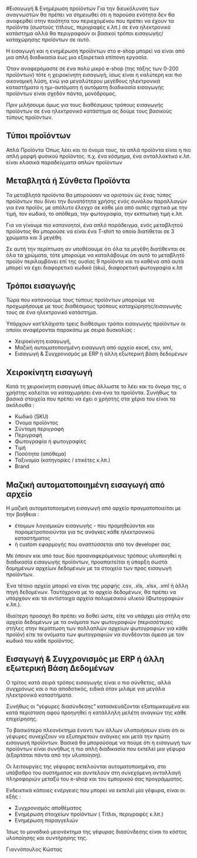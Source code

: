 #Εισαγωγή & Ενημέρωση προϊόντων
Για την διευκόλυνση των αναγνωστών θα πρέπει να σημειωθεί ότι η παρούσα ενότητα δεν θα αναφερθεί στην ποιότητα του περιεχομένου που πρέπει να έχουν τα προϊόντα (σωστούς τίτλους, περιγραφές κ.λπ.) σε ένα ηλεκτρονικό κατάστημα αλλά θα περιγραφούν οι βασικοί τρόποι εισαγωγής/καταχώρησης προϊόντων σε αυτό.

Η εισαγωγή και η ενημέρωση προϊόντων στο e-shop μπορεί να είναι από μια απλή διαδικασία έως μια εξαιρετικά επίπονη εργασία. 

Όταν αναφερόμαστε σε ένα πολύ μικρό e-shop (της τάξης των 0-200 προϊόντων) τότε η χειροκίνητη εισαγωγή, ίσως είναι η καλύτερη και πιο οικονομική λύση, ενώ για μεγαλύτερου μεγέθους ηλεκτρονικά καταστήματα η ημι-αυτόματη ή αυτόματη διαδικασία εισαγωγής προϊόντων είναι σχεδόν πάντα, μονόδρομος.

Πριν μιλήσουμε όμως για τους διαθέσιμους τρόπους εισαγωγής προϊόντων σε ένα ηλεκτρονικό κατάστημα ας δούμε τους βασικούς τύπους προϊόντων.

## Τύποι προϊόντων
Απλά Προϊόντα
Όπως λέει και το όνομα τους, τα απλά προϊόντα είναι η πιο απλή μορφή φυσικού προϊόντος. π.χ. ένα κόσμημα, ένα ανταλλακτικό κ.λπ. είναι κλασικά παραδείγματα απλών προϊόντων

## Μεταβλητά ή Σύνθετα Προϊόντα
Τα μεταβλητά προϊόντα θα μπορούσαν να οριστούν ώς ένας τύπος προϊόντων που δίνει την δυνατότητα χρήσης ενός συνόλου παραλλαγών για ένα προϊόν, με απόλυτο έλεγχο σε κάθε μία από αυτές σχετικά με την τιμή, τον κωδικό, το απόθεμα, την φωτογραφία, την εκπτωτική τιμή κ.λπ.

Για να γίνουμε πιο κατανοητοί, ένα απλό παράδειγμα, ενός μεταβλητού προϊόντος θα μπορούσε να είναι ένα T-shirt το οποίο διατίθεται σε 3 χρώματα και 3 μεγέθη. 

Σε αυτή την περίπτωση αν υποθέσουμε ότι όλα τα μεγέθη διατίθενται σε όλα τα χρώματα, τότε μπορούμε να καταλάβουμε ότι αυτό το μεταβλητό προϊόν περιλαμβάνει επί της ουσίας 9 προϊόντα και το καθένα από αυτά μπορεί να έχει διαφορετικό κωδικό (sku), διαφορετική φωτογραφία κ.λπ
 
## Τρόποι εισαγωγής
Τώρα που κατανοούμε τους τύπους προϊόντων μπορούμε να προχωρήσουμε με τους διαθέσιμους τρόπους καταχώρησης/εισαγωγής τους σε ένα ηλεκτρονικό κατάστημα. 

Υπάρχουν κατ’ελάχιστο  τρεις διαθέσιμοι τρόποι εισαγωγής προϊόντων οι οποίοι αναφέρονται παρακάτω με σειρά δυσκολίας :
 
-	Χειροκίνητη εισαγωγή, 
-	Μαζική αυτοματοποιημένη εισαγωγή από αρχείο excel, csv, xml, 
-	Εισαγωγή & Συγχρονισμός με ERP ή άλλη εξωτερική βάση δεδομένων

## Χειροκίνητη εισαγωγή
Κατά τη χειροκίνητη εισαγωγή όπως άλλωστε το λέει και το όνομα της, ο χρήστης καλείται να καταχωρήσει ένα-ένα τα προϊόντα. Συνήθως τα βασικά στοιχεία που πρέπει να έχει ο χρήστης στα χέρια του είναι τα ακόλουθα : 

-	Κωδικό (SKU)
-	Όνομα προϊόντος
-	Σύντομη περιγραφή
-	Περιγραφή
-	Φωτογραφία ή φωτογραφίες
-	Τιμή
-	Ποσότητα (απόθεμα)
-	Ταξινομία (κατηγορίες / ετικέτες κ.λπ.)
-	Brand

## Μαζική αυτοματοποιημένη εισαγωγή από αρχείο 
Η μαζική αυτοματοποιημένη εισαγωγή από αρχείο πραγματοποιείται με την βοήθεια : 
-	έτοιμων λογισμικών εισαγωγής - που προμηθεύονται και παραμετροποιούνται για τις ανάγκες κάθε ηλεκτρονικού καταστήματος 
-	ή custom εφαρμογής που αναπτύσσεται από τον developer σας 

Με όποιον και από τους δύο προαναφερόμενους τρόπους υλοποιηθεί η διαδικασία εισαγωγής προϊόντων, προαπαιτείται η ύπαρξη σωστά δομημένων αρχείων δεδομένων με τα στοιχεία των προς εισαγωγή προϊόντων.

Ένα τέτοιο αρχείο μπορεί να είναι της μορφής .csv, .xls, .xlsx, .xml ή άλλη πηγή δεδομένων.
Ταυτόχρονα με το αρχείο δεδομένων, θα πρέπει να υπάρχουν και τα αντίστοιχα αρχεία πολυμεσικού υλικού (Φωτογραφιών κ.λπ.).

Ιδιαίτερη προσοχή θα πρέπει να δοθεί ώστε, είτε να υπάρχει μία στήλη στο αρχείο δεδομένων με τα ονόματα των φωτογραφιών (περισσότερες στήλες στην περίπτωση των πολλαπλών αρχείων φωτογραφιών για κάθε προϊόν) είτε τα ονόματα των φωτογραφιών να συνδέονται άμεσα με τον κωδικό του κάθε προϊόντος.

## Εισαγωγή & Συγχρονισμός με ERP ή άλλη εξωτερική Βάση Δεδομένων
Ο τρίτος κατά σειρά τρόπος εισαγωγής είναι ο πιο σύνθετος, αλλά συγχρόνως και ο πιο αποδοτικός, ειδικά όταν μιλάμε για μεγάλα ηλεκτρονικά καταστήματα.

Συνήθως οι “γέφυρες διασύνδεσης” κατασκευάζονται εξατομικευμένα και κατά περίσταση αφού προηγηθεί η κατάλληλη μελέτη αναγκών της κάθε επιχείρησης.

Το βασικότερο πλεονέκτημα έναντι των άλλων υλοποιήσεων είναι ότι οι γέφυρες συνεχίζουν να εξυπηρετούν ανάγκες και μετά την πρώτη εισαγωγή προϊόντων. Βασικά θα μπορούσαμε να πούμε ότι η εισαγωγή των προϊόντων είναι συνήθως η πιο απλή διαδικασία που εκτελεί μια γέφυρα (εξαρτάται πάντα από την υλοποίηση).

Οι λειτουργίες της γέφυρας εκτελούνται αυτοματοποιημένα, στο υπόβαθρο του συστήματος και συντελούν στη συνεχόμενη ανταλλαγή πληροφοριών μεταξύ του e-shop και του εμπορικού σας προγράμματος. 

Ενδεικτικά κάποιες ενέργειες που μπορεί να εκτελεί μία γέφυρα, είναι οι εξής : 
-	Συγχρονισμός αποθέματος 
-	Ενημέρωση στοιχείων προϊόντων ( Τίτλοι, περιγραφές κ.λπ.)
-	Ενημέρωση παραγγελιών 

Ίσως το μοναδικό μειονέκτημα της γέφυρας διασύνδεσης είναι το κόστος υλοποίησης και συντήρησης της. 

Γιαννόπουλος Κώστας





